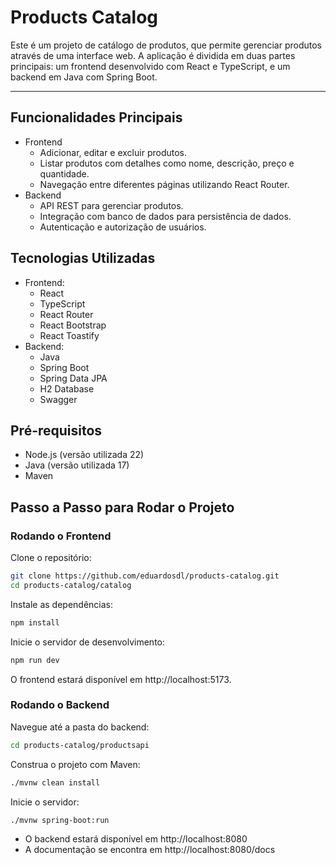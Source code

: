 # Products Catalog
Este é um projeto de catálogo de produtos, que permite gerenciar produtos através de uma interface web. A aplicação é dividida em duas partes principais: um frontend desenvolvido com React e TypeScript, e um backend em Java com Spring Boot.

---

## Funcionalidades Principais
- Frontend
  - Adicionar, editar e excluir produtos.
  - Listar produtos com detalhes como nome, descrição, preço e quantidade.
  - Navegação entre diferentes páginas utilizando React Router.
- Backend
  - API REST para gerenciar produtos.
  - Integração com banco de dados para persistência de dados.
  - Autenticação e autorização de usuários.

## Tecnologias Utilizadas
- Frontend:
  - React
  - TypeScript
  - React Router
  - React Bootstrap
  - React Toastify
- Backend:
  - Java
  - Spring Boot
  - Spring Data JPA
  - H2 Database
  - Swagger

## Pré-requisitos
- Node.js (versão utilizada 22)
- Java (versão utilizada 17)
- Maven

## Passo a Passo para Rodar o Projeto
### Rodando o Frontend
Clone o repositório:

```bash
git clone https://github.com/eduardosdl/products-catalog.git
cd products-catalog/catalog
```

Instale as dependências:

```bash
npm install
```
Inicie o servidor de desenvolvimento:

```bash
npm run dev
```
O frontend estará disponível em http://localhost:5173.

### Rodando o Backend
Navegue até a pasta do backend:

```bash
cd products-catalog/productsapi
```
Construa o projeto com Maven:

```bash
./mvnw clean install
```
Inicie o servidor:

```bash
./mvnw spring-boot:run
```
- O backend estará disponível em http://localhost:8080
- A documentação se encontra em http://localhost:8080/docs
